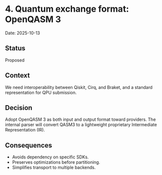 # 4. Quantum exchange format: OpenQASM 3

Date: 2025-10-13

## Status

Proposed

## Context

We need interoperability between Qiskit, Cirq, and Braket, and a standard representation for QPU submission.

## Decision

Adopt OpenQASM 3 as both input and output format toward providers. The internal parser will convert QASM3 to a lightweight proprietary Intermediate Representation (IR).

## Consequences

- Avoids dependency on specific SDKs.
- Preserves optimizations before partitioning.
- Simplifies transport to multiple backends.
